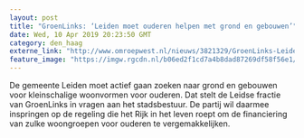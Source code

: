 ```yaml
---
layout: post
title: "GroenLinks: ‘Leiden moet ouderen helpen met grond en gebouwen’"
date: Wed, 10 Apr 2019 20:23:50 GMT
category: den_haag
externe_link: "http://www.omroepwest.nl/nieuws/3821329/GroenLinks-Leiden-moet-ouderen-helpen-met-grond-en-gebouwen"
feature_image: "https://imgw.rgcdn.nl/b06ed2f1cd7a4b8dad87269df58f56e1/opener/3821333.jpg"
---
```


De gemeente Leiden moet actief gaan zoeken naar grond en gebouwen voor kleinschalige woonvormen voor ouderen. Dat stelt de Leidse fractie van GroenLinks in vragen aan het stadsbestuur. De partij wil daarmee inspringen op de regeling die het Rijk in het leven roept om de financiering van zulke woongroepen voor ouderen te vergemakkelijken.
